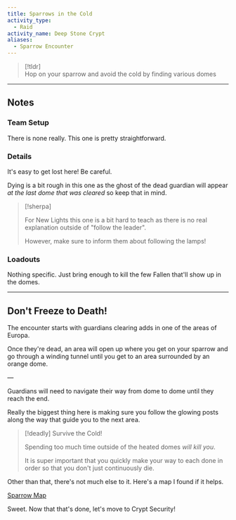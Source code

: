 ```yaml
---  
title: Sparrows in the Cold  
activity_type:  
  - Raid  
activity_name: Deep Stone Crypt  
aliases:  
  - Sparrow Encounter   
---  
```

  
> [!tldr]  
> Hop on your sparrow and avoid the cold by finding various domes  
  
___  
  
## Notes  
  
### Team Setup  
  
There is none really. This one is pretty straightforward.  
  
### Details  
  
It's easy to get lost here! Be careful.  
  
Dying is a bit rough in this one as the ghost of the dead guardian will appear *at the last dome that was cleared* so keep that in mind.  
  
> [!sherpa]  
>  
> For New Lights this one is a bit hard to teach as there is no real explanation outside of "follow the leader".  
>  
> However, make sure to inform them about following the lamps!  
  
### Loadouts  
  
Nothing specific. Just bring enough to kill the few Fallen that'll show up in the domes.  
  
----  
  
## Don't Freeze to Death!  
  
The encounter starts with guardians clearing adds in one of the areas of Europa.  
  
Once they're dead, an area will open up where you get on your sparrow and go through a winding tunnel until you get to an area surrounded by an orange dome.  
  
—  
  
Guardians will need to navigate their way from dome to dome until they reach the end.  
  
  
Really the biggest thing here is making sure you follow the glowing posts along the way that guide you to the next area.  
  
> [!deadly] Survive the Cold!  
>  
> Spending too much time outside of the heated domes *will kill you*.  
>  
> It is super important that you quickly make your way to each done in order so that you don't just continuously die.  
  
Other than that, there's not much else to it. Here's a map I found if it helps.  
  
[Sparrow Map](../../assets/img/DSC-Sparrow.png) 
  
Sweet. Now that that's done, let's move to Crypt Security!